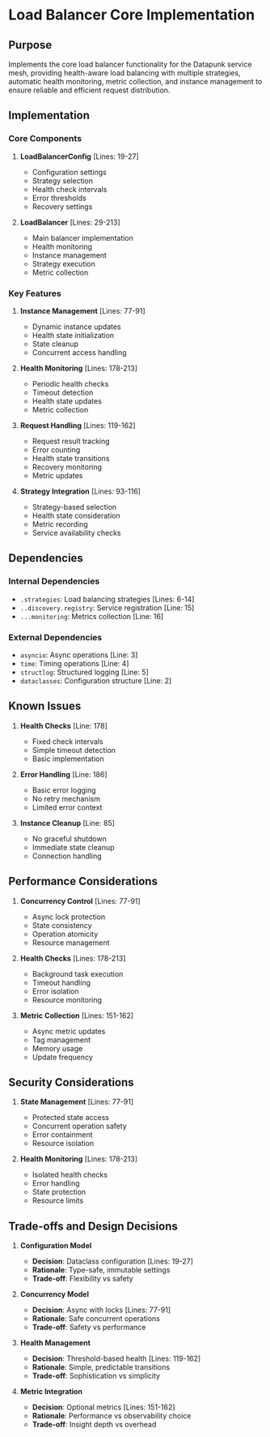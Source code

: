 # Load Balancer Core Implementation

## Purpose

Implements the core load balancer functionality for the Datapunk service mesh, providing health-aware load balancing with multiple strategies, automatic health monitoring, metric collection, and instance management to ensure reliable and efficient request distribution.

## Implementation

### Core Components

1. **LoadBalancerConfig** [Lines: 19-27]

   - Configuration settings
   - Strategy selection
   - Health check intervals
   - Error thresholds
   - Recovery settings

2. **LoadBalancer** [Lines: 29-213]
   - Main balancer implementation
   - Health monitoring
   - Instance management
   - Strategy execution
   - Metric collection

### Key Features

1. **Instance Management** [Lines: 77-91]

   - Dynamic instance updates
   - Health state initialization
   - State cleanup
   - Concurrent access handling

2. **Health Monitoring** [Lines: 178-213]

   - Periodic health checks
   - Timeout detection
   - Health state updates
   - Metric collection

3. **Request Handling** [Lines: 119-162]

   - Request result tracking
   - Error counting
   - Health state transitions
   - Recovery monitoring
   - Metric updates

4. **Strategy Integration** [Lines: 93-116]
   - Strategy-based selection
   - Health state consideration
   - Metric recording
   - Service availability checks

## Dependencies

### Internal Dependencies

- `.strategies`: Load balancing strategies [Lines: 6-14]
- `..discovery.registry`: Service registration [Line: 15]
- `...monitoring`: Metrics collection [Line: 16]

### External Dependencies

- `asyncio`: Async operations [Line: 3]
- `time`: Timing operations [Line: 4]
- `structlog`: Structured logging [Line: 5]
- `dataclasses`: Configuration structure [Line: 2]

## Known Issues

1. **Health Checks** [Line: 178]

   - Fixed check intervals
   - Simple timeout detection
   - Basic implementation

2. **Error Handling** [Line: 186]

   - Basic error logging
   - No retry mechanism
   - Limited error context

3. **Instance Cleanup** [Line: 85]
   - No graceful shutdown
   - Immediate state cleanup
   - Connection handling

## Performance Considerations

1. **Concurrency Control** [Lines: 77-91]

   - Async lock protection
   - State consistency
   - Operation atomicity
   - Resource management

2. **Health Checks** [Lines: 178-213]

   - Background task execution
   - Timeout handling
   - Error isolation
   - Resource monitoring

3. **Metric Collection** [Lines: 151-162]
   - Async metric updates
   - Tag management
   - Memory usage
   - Update frequency

## Security Considerations

1. **State Management** [Lines: 77-91]

   - Protected state access
   - Concurrent operation safety
   - Error containment
   - Resource isolation

2. **Health Monitoring** [Lines: 178-213]
   - Isolated health checks
   - Error handling
   - State protection
   - Resource limits

## Trade-offs and Design Decisions

1. **Configuration Model**

   - **Decision**: Dataclass configuration [Lines: 19-27]
   - **Rationale**: Type-safe, immutable settings
   - **Trade-off**: Flexibility vs safety

2. **Concurrency Model**

   - **Decision**: Async with locks [Lines: 77-91]
   - **Rationale**: Safe concurrent operations
   - **Trade-off**: Safety vs performance

3. **Health Management**

   - **Decision**: Threshold-based health [Lines: 119-162]
   - **Rationale**: Simple, predictable transitions
   - **Trade-off**: Sophistication vs simplicity

4. **Metric Integration**
   - **Decision**: Optional metrics [Lines: 151-162]
   - **Rationale**: Performance vs observability choice
   - **Trade-off**: Insight depth vs overhead

